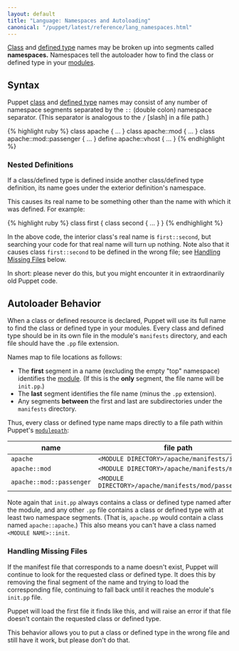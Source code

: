 ```yaml
---
layout: default
title: "Language: Namespaces and Autoloading"
canonical: "/puppet/latest/reference/lang_namespaces.html"
---
```


[classes]: ./lang_classes.html
[define]: ./lang_defined_types.html
[variables]: ./lang_variables.html
[modulepath]: ./modules_fundamentals.html#the-modulepath
[module]: ./modules_fundamentals.html
[scopes]: ./lang_scope.html
[include]: ./lang_classes.html#using-include
[PUP-121]: https://tickets.puppetlabs.com/browse/PUP-121
[inherits]: ./lang_classes.html#inheritance
[allowed]: ./lang_reserved.html#classes-and-defined-types
[relative_below]: #aside-historical-context


[Class][classes] and [defined type][define] names may be broken up into segments called **namespaces.** Namespaces tell the autoloader how to find the class or defined type in your [modules][module].

Syntax
-----

Puppet [class][classes] and [defined type][define] names may consist of any number of namespace segments separated by the `::` (double colon) namespace separator. (This separator is analogous to the `/` \[slash\] in a file path.)

{% highlight ruby %}
    class apache { ... }
    class apache::mod { ... }
    class apache::mod::passenger { ... }
    define apache::vhost { ... }
{% endhighlight %}

### Nested Definitions

If a class/defined type is defined inside another class/defined type definition, its name goes under the exterior definition's namespace.

This causes its real name to be something other than the name with which it was defined. For example:

{% highlight ruby %}
    class first {
      class second {
        ...
      }
    }
{% endhighlight %}

In the above code, the interior class's real name is `first::second`, but searching your code for that real name will turn up nothing. Note also that it causes class `first::second` to be defined in the wrong file; see [Handling Missing Files](#handling-missing-files) below.

In short: please never do this, but you might encounter it in extraordinarily old Puppet code.

Autoloader Behavior
-----

When a class or defined resource is declared, Puppet will use its full name to find the class or defined type in your modules. Every class and defined type should be in its own file in the module's `manifests` directory, and each file should have the `.pp` file extension.

Names map to file locations as follows:

* The **first** segment in a name (excluding the empty "top" namespace) identifies the [module][]. (If this is the **only** segment, the file name will be `init.pp`.)
* The **last** segment identifies the file name (minus the `.pp` extension).
* Any segments **between** the first and last are subdirectories under the `manifests` directory.

Thus, every class or defined type name maps directly to a file path within Puppet's [`modulepath`][modulepath]:

name                     | file path
------------------------ | ---------
`apache`                 | `<MODULE DIRECTORY>/apache/manifests/init.pp`
`apache::mod`            | `<MODULE DIRECTORY>/apache/manifests/mod.pp`
`apache::mod::passenger` | `<MODULE DIRECTORY>/apache/manifests/mod/passenger.pp`

Note again that `init.pp` always contains a class or defined type named after the module, and any other `.pp` file contains a class or defined type with at least two namespace segments. (That is, `apache.pp` would contain a class named `apache::apache`.) This also means you can't have a class named `<MODULE NAME>::init`.

### Handling Missing Files

If the manifest file that corresponds to a name doesn't exist, Puppet will continue to look for the requested class or defined type. It does this by removing the final segment of the name and trying to load the corresponding file, continuing to fall back until it reaches the module's `init.pp` file.

Puppet will load the first file it finds like this, and will raise an error if that file doesn't contain the requested class or defined type.

This behavior allows you to put a class or defined type in the wrong file and still have it work, but please don't do that.
